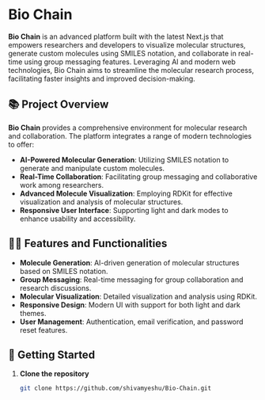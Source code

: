 # Bio Chain

**Bio Chain** is an advanced platform built with the latest Next.js that empowers researchers and developers to visualize molecular structures, generate custom molecules using SMILES notation, and collaborate in real-time using group messaging features. Leveraging AI and modern web technologies, Bio Chain aims to streamline the molecular research process, facilitating faster insights and improved decision-making.

## 📚 Project Overview

**Bio Chain** provides a comprehensive environment for molecular research and collaboration. The platform integrates a range of modern technologies to offer:

- **AI-Powered Molecular Generation**: Utilizing SMILES notation to generate and manipulate custom molecules.
- **Real-Time Collaboration**: Facilitating group messaging and collaborative work among researchers.
- **Advanced Molecule Visualization**: Employing RDKit for effective visualization and analysis of molecular structures.
- **Responsive User Interface**: Supporting light and dark modes to enhance usability and accessibility.

## 👨‍💻 Features and Functionalities

- **Molecule Generation**: AI-driven generation of molecular structures based on SMILES notation.
- **Group Messaging**: Real-time messaging for group collaboration and research discussions.
- **Molecular Visualization**: Detailed visualization and analysis using RDKit.
- **Responsive Design**: Modern UI with support for both light and dark themes.
- **User Management**: Authentication, email verification, and password reset features.

## 🚀 Getting Started

1. **Clone the repository**
   ```bash
   git clone https://github.com/shivamyeshu/Bio-Chain.git 

